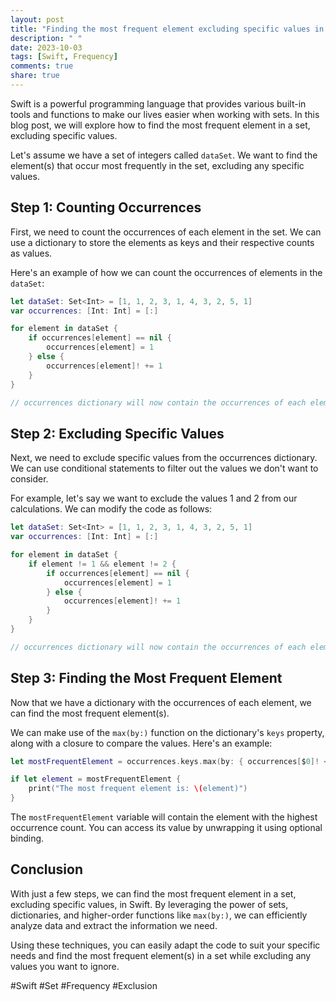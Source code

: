 ```yaml
---
layout: post
title: "Finding the most frequent element excluding specific values in a set in Swift"
description: " "
date: 2023-10-03
tags: [Swift, Frequency]
comments: true
share: true
---
```


Swift is a powerful programming language that provides various built-in tools and functions to make our lives easier when working with sets. In this blog post, we will explore how to find the most frequent element in a set, excluding specific values.

Let's assume we have a set of integers called `dataSet`. We want to find the element(s) that occur most frequently in the set, excluding any specific values.

## Step 1: Counting Occurrences

First, we need to count the occurrences of each element in the set. We can use a dictionary to store the elements as keys and their respective counts as values.

Here's an example of how we can count the occurrences of elements in the `dataSet`:

```swift
let dataSet: Set<Int> = [1, 1, 2, 3, 1, 4, 3, 2, 5, 1]
var occurrences: [Int: Int] = [:]

for element in dataSet {
    if occurrences[element] == nil {
        occurrences[element] = 1
    } else {
        occurrences[element]! += 1
    }
}

// occurrences dictionary will now contain the occurrences of each element
```

## Step 2: Excluding Specific Values

Next, we need to exclude specific values from the occurrences dictionary. We can use conditional statements to filter out the values we don't want to consider.

For example, let's say we want to exclude the values 1 and 2 from our calculations. We can modify the code as follows:

```swift
let dataSet: Set<Int> = [1, 1, 2, 3, 1, 4, 3, 2, 5, 1]
var occurrences: [Int: Int] = [:]

for element in dataSet {
    if element != 1 && element != 2 {
        if occurrences[element] == nil {
            occurrences[element] = 1
        } else {
            occurrences[element]! += 1
        }
    }
}

// occurrences dictionary will now contain the occurrences of each element, excluding 1 and 2
```

## Step 3: Finding the Most Frequent Element

Now that we have a dictionary with the occurrences of each element, we can find the most frequent element(s).

We can make use of the `max(by:)` function on the dictionary's `keys` property, along with a closure to compare the values. Here's an example:

```swift
let mostFrequentElement = occurrences.keys.max(by: { occurrences[$0]! < occurrences[$1]! })

if let element = mostFrequentElement {
    print("The most frequent element is: \(element)")
}
```

The `mostFrequentElement` variable will contain the element with the highest occurrence count. You can access its value by unwrapping it using optional binding.

## Conclusion

With just a few steps, we can find the most frequent element in a set, excluding specific values, in Swift. By leveraging the power of sets, dictionaries, and higher-order functions like `max(by:)`, we can efficiently analyze data and extract the information we need.

Using these techniques, you can easily adapt the code to suit your specific needs and find the most frequent element(s) in a set while excluding any values you want to ignore.

#Swift #Set #Frequency #Exclusion